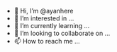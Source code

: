 - 👋 Hi, I’m @ayanhere
- 👀 I’m interested in ...
- 🌱 I’m currently learning ...
- 💞️ I’m looking to collaborate on ...
- 📫 How to reach me ...

<!---
ayanhere/ayanhere is a ✨ special ✨ repository because its `README.md` (this file) appears on your GitHub profile.
You can click the Preview link to take a look at your changes.
--->

